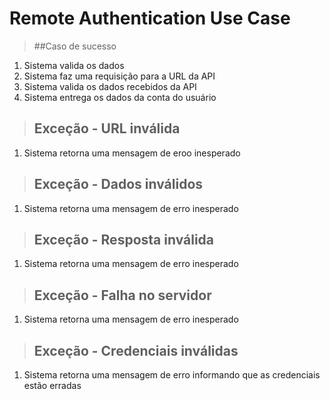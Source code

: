 # Remote Authentication Use Case 
> ##Caso de sucesso
1. Sistema valida os dados
2. Sistema faz uma requisição para a URL da API
3. Sistema valida os dados recebidos da API
4. Sistema entrega os dados da conta do usuário

> ## Exceção - URL inválida
1. Sistema retorna uma mensagem de eroo inesperado

> ## Exceção - Dados inválidos
1. Sistema retorna uma mensagem de erro inesperado

> ## Exceção - Resposta inválida
1. Sistema retorna uma mensagem de erro inesperado

> ## Exceção - Falha no servidor
1. Sistema retorna uma mensagem de erro inesperado

> ## Exceção - Credenciais inválidas
1. Sistema retorna uma mensagem de erro informando que as credenciais estão erradas


